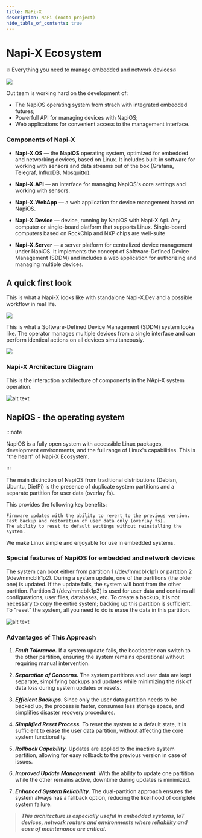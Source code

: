 ```yaml
---
title: NaPi-X
description: NaPi (Yocto project)
hide_table_of_contents: true
---
```


# Napi-X Ecosystem

:fire: Everything you need to manage embedded and network devices:fire:

![](img/napi-x-first-logo-small.png)

Out team is working hard on the development of:

- The NapiOS operating system from strach with integrated embedded futures;
- Powerfull API for managing devices with NapiOS;
- Web applications for convenient access to the management interface.

### Components of Napi-X

- **Napi-X.OS** — the **NapiOS** operating system, optimized for embedded and networking devices, based on Linux. It includes built-in software for working with sensors and data streams out of the box (Grafana, Telegraf, InfluxDB, Mosquitto).

- **Napi-X.API** — an interface for managing NapiOS's core settings and working with sensors.

- **Napi-X.WebApp** — a web application for device management based on NapiOS.

- **Napi-X.Device** — device, running by NapiOS with Napi-X.Api. Any computer or single-board platform that supports Linux. Single-board computers based on RockChip and NXP chips are well-suite

- **Napi-X.Server** — a server platform for centralized device management under NapiOS. It implements the concept of Software-Defined Device Management (SDDM) and includes a web application for authorizing and managing multiple devices.

## A quick first look

This is what a Napi-X looks like with standalone Napi-X.Dev and a possible workflow in real life.

![](img/napi-x-standalone-1.png)

This is what a Software-Defined Device Management (SDDM) system looks like. The operator manages multiple devices from a single interface and can perform identical actions on all devices simultaneously.

![](img/napi-x-system-1.png)

### Napi-X Architecture Diagram

This is the interaction architecture of components in the NApi-X system operation.

![alt text](img/napi-x-arch-2.png)

## NapiOS - the operating system

:::note

NapiOS is a fully open system with accessible Linux packages, development environments, and the full range of Linux's capabilities. This is "the heart" of Napi-X Ecosystem.

:::

The main distinction of NapiOS from traditional distributions (Debian, Ubuntu, DietPi) is the presence of duplicate system partitions and a separate partition for user data (overlay fs).

This provides the following key benefits:

    Firmware updates with the ability to revert to the previous version.
    Fast backup and restoration of user data only (overlay fs).
    The ability to reset to default settings without reinstalling the system.

We make Linux simple and enjoyable for use in embedded systems.

### Special features of NapiOS for embedded and network devices

The system can boot either from partition 1 (/dev/mmcblk1p1) or partition 2 (/dev/mmcblk1p2). During a system update, one of the partitions (the older one) is updated. If the update fails, the system will boot from the other partition. Partition 3 (/dev/mmcblk1p3) is used for user data and contains all configurations, user files, databases, etc. To create a backup, it is not necessary to copy the entire system; backing up this partition is sufficient. To "reset" the system, all you need to do is erase the data in this partition.

![alt text](img/napi-os-fs-arch.png)

### Advantages of This Approach

1. ***Fault Tolerance.*** If a system update fails, the bootloader can switch to the other partition, ensuring the system remains operational without requiring manual intervention.

2. ***Separation of Concerns.*** The system partitions and user data are kept separate, simplifying backups and updates while minimizing the risk of data loss during system updates or resets.

3. ***Efficient Backups***. Since only the user data partition needs to be backed up, the process is faster, consumes less storage space, and simplifies disaster recovery procedures.

4. ***Simplified Reset Process.*** To reset the system to a default state, it is sufficient to erase the user data partition, without affecting the core system functionality.

5. ***Rollback Capability.*** Updates are applied to the inactive system partition, allowing for easy rollback to the previous version in case of issues.

6. ***Improved Update Management.*** With the ability to update one partition while the other remains active, downtime during updates is minimized.

7. ***Enhanced System Reliability.*** The dual-partition approach ensures the system always has a fallback option, reducing the likelihood of complete system failure.

>***This architecture is especially useful in embedded systems, IoT devices, network routers and environments where reliability and ease of maintenance are critical.***
